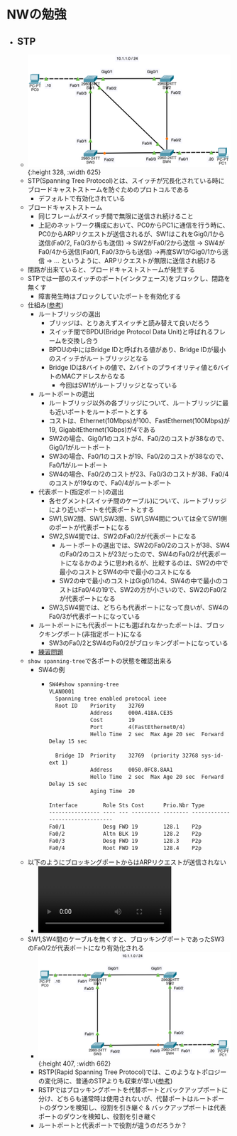 # NWの勉強
- ## STP
	- ![2024_4_14_1.png](../assets/2024_4_14_1_1713108040169_0.png){:height 328, :width 625}
	- STP(Spanning Tree Protocol)とは、スイッチが冗長化されている時にブロードキャストストームを防ぐためのプロトコルである
		- デフォルトで有効化されている
	- ブロードキャストストーム
		- 同じフレームがスイッチ間で無限に送信され続けること
		- 上記のネットワーク構成において、PC0からPC1に通信を行う時に、PC0からARPリクエストが送信されるが、SW1はこれをGig0/1から送信(Fa0/2, Fa0/3からも送信) → SW2がFa0/2から送信 → SW4がFa0/4から送信(Fa0/1, Fa0/3からも送信) →再度SW1がGig0/1から送信 → ... というように、ARPリクエストが無限に送信され続ける
	- 閉路が出来ていると、ブロードキャストストームが発生する
	- STPでは一部のスイッチのポート(インタフェース)をブロックし、閉路を無くす
		- 障害発生時はブロックしていたポートを有効化する
	- 仕組み([参考](https://www.infraexpert.com/study/stpz1.html))
		- ルートブリッジの選出
			- ブリッジは、とりあえずスイッチと読み替えて良いだろう
			- スイッチ間でBPDU(Bridge Protocol Data Unit)と呼ばれるフレームを交換し合う
			- BPDUの中にはBridge IDと呼ばれる値があり、Bridge IDが最小のスイッチがルートブリッジとなる
			- Bridge IDは8バイトの値で、2バイトのプライオリティ値と6バイトのMACアドレスからなる
				- 今回はSW1がルートブリッジとなっている
		- ルートポートの選出
			- ルートブリッジ以外の各ブリッジについて、ルートブリッジに最も近いポートをルートポートとする
			- コストは、Ethernet(10Mbps)が100、FastEthernet(100Mbps)が19, GigabitEthernet(1Gbps)が4である
			- SW2の場合、Gig0/1のコストが4、Fa0/2のコストが38なので、Gig0/1がルートポート
			- SW3の場合、Fa0/1のコストが19、Fa0/2のコストが38なので、Fa0/1がルートポート
			- SW4の場合、Fa0/2のコストが23、Fa0/3のコストが38、Fa0/4のコストが19なので、Fa0/4がルートポート
		- 代表ポート(指定ポート)の選出
			- 各セグメント(スイッチ間のケーブル)について、ルートブリッジにより近いポートを代表ポートとする
			- SW1,SW2間、SW1,SW3間、SW1,SW4間については全てSW1側のポートが代表ポートになる
			- SW2,SW4間では、SW2のFa0/2が代表ポートになる
				- ルートポートの選出では、SW2のFa0/2のコストが38、SW4のFa0/2のコストが23だったので、SW4のFa0/2が代表ポートになるかのように思われるが、比較するのは、SW2の中で最小のコストとSW4の中で最小のコストになる
				- SW2の中で最小のコストはGig0/1の4、SW4の中で最小のコストはFa0/4の19で、SW2の方が小さいので、SW2のFa0/2が代表ポートになる
			- SW3,SW4間では、どちらも代表ポートになって良いが、SW4のFa0/3が代表ポートになっている
		- ルートポートにも代表ポートにも選ばれなかったポートは、ブロックキングポート(非指定ポート)になる
			- SW3のFa0/2とSW4のFa0/2がブロッキングポートになっている
		- [練習問題](https://xtech.nikkei.com/it/article/COLUMN/20100219/344833/)
	- `show spanning-tree`で各ポートの状態を確認出来る
		- SW4の例
			- ```
			  SW4#show spanning-tree 
			  VLAN0001
			    Spanning tree enabled protocol ieee
			    Root ID    Priority    32769
			               Address     000A.418A.CE35
			               Cost        19
			               Port        4(FastEthernet0/4)
			               Hello Time  2 sec  Max Age 20 sec  Forward Delay 15 sec
			  
			    Bridge ID  Priority    32769  (priority 32768 sys-id-ext 1)
			               Address     0050.0FC8.8AA1
			               Hello Time  2 sec  Max Age 20 sec  Forward Delay 15 sec
			               Aging Time  20
			  
			  Interface        Role Sts Cost      Prio.Nbr Type
			  ---------------- ---- --- --------- -------- --------------------------------
			  Fa0/1            Desg FWD 19        128.1    P2p
			  Fa0/2            Altn BLK 19        128.2    P2p
			  Fa0/3            Desg FWD 19        128.3    P2p
			  Fa0/4            Root FWD 19        128.4    P2p
			  ```
	- 以下のようにブロッキングポートからはARPリクエストが送信されない
		- ![2024_4_14_2.mov](../assets/2024_4_14_2_1713107509215_0.mov)
	- SW1,SW4間のケーブルを無くすと、ブロッキングポートであったSW3のFa0/2が代表ポートになり有効化される
		- ![2024_4_14_3.png](../assets/2024_4_14_3_1713108296819_0.png){:height 407, :width 662}
		- RSTP(Rapid Spanning Tree Protocol)では、このようなトポロジーの変化時に、普通のSTPよりも収束が早い([参考](https://www.infraexpert.com/study/stpz8.html))
		- RSTPではブロッキングポートを代替ポートとバックアップポートに分け、どちらも通常時は使用されないが、代替ポートはルートポートのダウンを検知し、役割を引き継ぐ & バックアップポートは代表ポートのダウンを検知し、役割を引き継ぐ
		- ルートポートと代表ポートで役割が違うのだろうか？